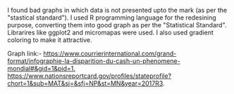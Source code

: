 I found bad graphs in which data is not presented upto the mark (as per the "stastical standard"). I used R programming language for the redesining purpose, converting them into good graph as per the "Statistical Standard".
Librarires like ggplot2 and micromapas were used. I also used gradient coloring to make it attractive.


Graph link:-
<https://www.courrierinternational.com/grand-format/infographie-la-disparition-du-cash-un-phenomene-mondial#&gid=1&pid=1.> <br />
https://www.nationsreportcard.gov/profiles/stateprofile?chort=1&sub=MAT&sj=&sfj=NP&st=MN&year=2017R3.
